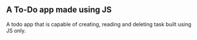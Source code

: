 ## A To-Do app made using JS

A todo app that is capable of creating, reading and deleting task built using JS only. 
